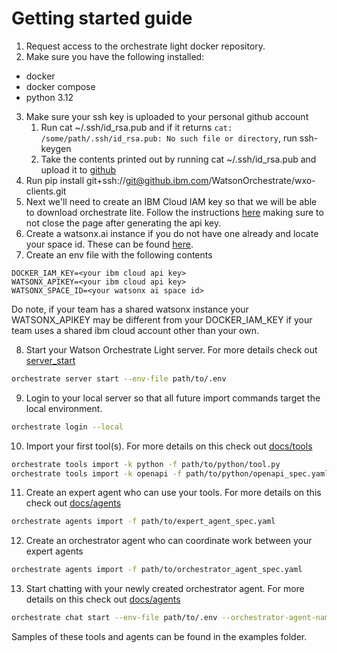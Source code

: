 # Getting started guide

1. Request access to the orchestrate light docker repository.
2. Make sure you have the following installed:
- docker
- docker compose
- python 3.12
3. Make sure your ssh key is uploaded to your personal github account
    1. Run cat ~/.ssh/id_rsa.pub and if it returns `cat: /some/path/.ssh/id_rsa.pub: No such file or directory`, run ssh-keygen
    2. Take the contents printed out by running cat ~/.ssh/id_rsa.pub and upload it to [github](https://github.ibm.com/settings/keys)
4. Run pip install git+ssh://git@github.ibm.com/WatsonOrchestrate/wxo-clients.git
5. Next we'll need to create an IBM Cloud IAM key so that we will be able to download orchestrate lite. Follow the instructions [here](https://cloud.ibm.com/docs/account?topic=account-userapikey&interface=ui) making sure to not close the page after generating the api key.
6. Create a watsonx.ai instance if you do not have one already and locate your space id. These can be found [here](https://dataplatform.cloud.ibm.com/developer-access?context=wx).
7. Create an env file with the following contents
```env
DOCKER_IAM_KEY=<your ibm cloud api key>
WATSONX_APIKEY=<your ibm cloud api key>
WATSONX_SPACE_ID=<your watsonx ai space id>
```
Do note, if your team has a shared watsonx instance your WATSONX_APIKEY may be different from your DOCKER_IAM_KEY
if your team uses a shared ibm cloud account other than your own.

8. Start your Watson Orchestrate Light server. For more details check out [server_start](./1_server_start.md)

```bash
orchestrate server start --env-file path/to/.env
```
9. Login to your local server so that all future import commands target the local environment.
```bash
orchestrate login --local
```
10. Import your first tool(s). For more details on this check out [docs/tools](./2_tools.md)
```bash
orchestrate tools import -k python -f path/to/python/tool.py
orchestrate tools import -k openapi -f path/to/python/openapi_spec.yaml
```
11. Create an expert agent who can use your tools. For more details on this check out [docs/agents](./2_agents.md)
```bash
orchestrate agents import -f path/to/expert_agent_spec.yaml
```
12. Create an orchestrator agent who can coordinate work between your expert agents
```bash
orchestrate agents import -f path/to/orchestrator_agent_spec.yaml
```
13. Start chatting with your newly created orchestrator agent. For more details on this check out [docs/agents](./2_agents.md)
```bash
orchestrate chat start --env-file path/to/.env --orchestrator-agent-name <name of orchestrator agent>
```

Samples of these tools and agents can be found in the examples folder.
